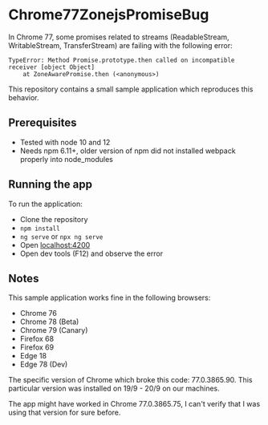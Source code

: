 # Chrome77ZonejsPromiseBug

In Chrome 77, some promises related to streams (ReadableStream, WritableStream, TransferStream) are failing with the following error:

```
TypeError: Method Promise.prototype.then called on incompatible receiver [object Object]
    at ZoneAwarePromise.then (<anonymous>)
```

This repository contains a small sample application which reproduces this behavior.

## Prerequisites

* Tested with node 10 and 12
* Needs npm 6.11+, older version of npm did not installed webpack properly into node_modules

## Running the app

To run the application:

* Clone the repository
* `npm install`
* `ng serve` or `npx ng serve`
* Open [localhost:4200](http://localhost:4200)
* Open dev tools (F12) and observe the error

## Notes

This sample application works fine in the following browsers:

* Chrome 76
* Chrome 78 (Beta)
* Chrome 79 (Canary)
* Firefox 68
* Firefox 69
* Edge 18
* Edge 78 (Dev)

The specific version of Chrome which broke this code:  77.0.3865.90. This particular version was installed on 19/9 - 20/9 on our machines.

The app might have worked in Chrome 77.0.3865.75, I can't verify that I was using that version for sure before.
